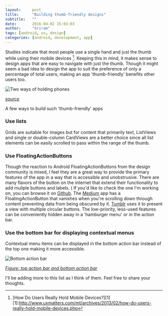 ```yaml
---
layout:     post
title:      "Building thumb-friendly designs"
subtitle:   ""
date:       2016-04-02 15:03:03
author:     "Sriram"
tags: [android, ux, design]
categories: [android, development, app]
---
```


Studies indicate that most people use a single hand and just the thumb while using their mobile devices [^uxmatters]. Keeping this in mind, it makes sense to design apps that are easy to navigate with just the thumb. Though it might seem a bad idea to design the app to suit the preference of only a percentage of total users, making an app 'thumb-friendly' benefits other users too. <!--more-->

![Two ways of holding phones](http://www.uxmatters.com/mt/archives/2013/02/images/HoldPhones_Figure-2.png "Phone usage")

*[source](http://www.uxmatters.com/mt/archives/2013/02/how-do-users-really-hold-mobile-devices.php)*

A few ways to build such 'thumb-friendly' apps

### Use lists

Grids are suitable for images but for content that primarily text, ListViews and single or double-column CardViews are a better choice since all list elements can be easily scrolled to pass within the range of the thumb. 

### Use FloatingActionButtons

Though the reaction to Android FloatingActionButtons from the design community is mixed, I feel they are a great way to provide the primary features of the app in a way that is accessible and unobstrusive. There are many flavors of the button on the internet that extend their functionality to add muliple buttons and labels. ( If you'd like to check the one I'm working on, you can browse it on [Github](https://github.com/SriramBms/Amoeba). The [Medium](http://medium.com) app has a FloatingActionButton that vanishes when you're scrolling down through content preventing data from being obscured by it. [Tumblr](http://tumblr.com) uses it to present a view with multiple circular buttons. The low-priority, less-used features can be conveniently hidden away in a 'hamburger menu' or in the action bar.

### Use the bottom bar for displaying contextual menus

Contextual menu items can be displayed in the bottom action bar instead of the top one making it more accessible. 

![Bottom action bar](http://developer.android.com/design/media/action_bar_cab.png "Bottom action bar")

*[Figure: top action bar and bottom action bar](http://developer.android.com/design/patterns/actionbar.html)*

I'll be adding more to this list as I think of them. Feel free to share your thoughts.

[^uxmatters]:[How Do Users Really Hold Mobile Devices?][1]
[1]:<http://www.uxmatters.com/mt/archives/2013/02/how-do-users-really-hold-mobile-devices.php>

